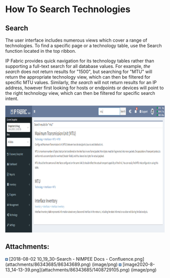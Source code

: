 # How To Search Technologies

## Search

The user interface includes numerous views which cover a range of
technologies. To find a specific page or a technology table, use the
Search function located in the top ribbon.

<div>

<div>

IP Fabric provides quick navigation for its technology tables rather
than supporting a full-text search for all database values. For
example, *the search* does not return results for "1500", but searching
for "MTU" will return the appropriate technology view, which can then be
filtered for specific MTU values. Similarly, *the search* will not
return results for an IP address, however first looking for hosts or
endpoints or devices will point to the right technology view, which can
then be filtered for specific search intent.

</div>

</div>

  

<img src="attachments/86343685/1408729105.png?height=400" loading="lazy" data-image-src="attachments/86343685/1408729105.png" data-unresolved-comment-count="0" data-linked-resource-id="1408729105" data-linked-resource-version="1" data-linked-resource-type="attachment" data-linked-resource-default-alias="image2020-8-13_14-13-39.png" data-base-url="https://ipfabric.atlassian.net/wiki" data-linked-resource-content-type="image/png" data-linked-resource-container-id="86343685" data-linked-resource-container-version="11" data-media-id="730bffe3-e8eb-445a-bb7a-9eef172d3af2" data-media-type="file" height="400" />

<div class="pageSectionHeader">

## Attachments:

</div>

<div class="greybox" align="left">

<img src="images/icons/bullet_blue.gif" width="8" height="8" />
[2018-08-02 10_19_30-Search - NIMPEE Docs -
Confluence.png](attachments/86343685/86343689.png) (image/png)  
<img src="images/icons/bullet_blue.gif" width="8" height="8" />
[image2020-8-13_14-13-39.png](attachments/86343685/1408729105.png)
(image/png)  

</div>
